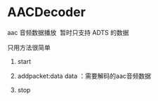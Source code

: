 # AACDecoder

aac 音频数据播放  暂时只支持 ADTS 的数据

只用方法很简单 

1. start

2. addpacket:data
  data ：需要解码的aac音频数据
  
3. stop 
